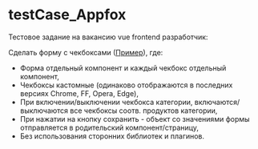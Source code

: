 # testCase_Appfox
Тестовое задание на вакансию vue frontend разработчик:
 
Сделать форму с чекбоксами ([Пример](https://github.com/mozg3000/testCase_Appfox/blob/main/f80daa2d3506d59f.jpg)), где:
 
- Форма отдельный компонент и каждый чекбокс отдельный компонент,
- Чекбоксы кастомные (одинаково отображаются в последних версиях Chrome, FF, Opera, Edge),
- При включении/выключении чекбокса категории, включаются/выключаются все чекбоксы соотв. продуктов категории,
- При нажатии на кнопку сохранить - объект со значениями формы отправляется в родительский компонент/страницу,
- Без использования сторонних библиотек и плагинов.
